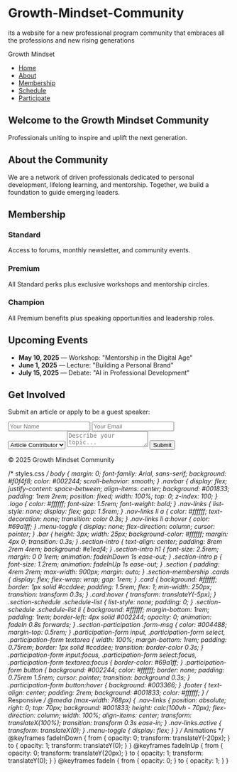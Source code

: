 # Growth-Mindset-Community
its a website for a new professional program community that embraces all the professions and new rising generations 
<!DOCTYPE html>
<html lang="en">
<head>
  <meta charset="UTF-8" />
  <meta name="viewport" content="width=device-width, initial-scale=1" />
  <title>Growth Mindset Community</title>
  <link rel="stylesheet" href="styles.css" />
</head>
<body>
  <!-- Navbar -->
  <nav class="navbar">
    <div class="logo">Growth Mindset</div>
    <div class="menu-toggle" id="mobile-menu">
      <span class="bar"></span>
      <span class="bar"></span>
      <span class="bar"></span>
    </div>
    <ul class="nav-links">
      <li><a href="#intro">Home</a></li>
      <li><a href="#about">About</a></li>
      <li><a href="#membership">Membership</a></li>
      <li><a href="#schedule">Schedule</a></li>
      <li><a href="#participation">Participate</a></li>
    </ul>
  </nav>

  <!-- Intro Section -->
  <section id="intro" class="section-intro">
    <h1>Welcome to the Growth Mindset Community</h1>
    <p>Professionals uniting to inspire and uplift the next generation.</p>
  </section>

  <!-- About Section -->
  <section id="about" class="section-about">
    <h2>About the Community</h2>
    <p>We are a network of driven professionals dedicated to personal development, lifelong learning, and mentorship. Together, we build a foundation to guide emerging leaders.</p>
  </section>

  <!-- Membership Section -->
  <section id="membership" class="section-membership">
    <h2>Membership</h2>
    <div class="cards">
      <div class="card">
        <h3>Standard</h3>
        <p>Access to forums, monthly newsletter, and community events.</p>
      </div>
      <div class="card">
        <h3>Premium</h3>
        <p>All Standard perks plus exclusive workshops and mentorship circles.</p>
      </div>
      <div class="card">
        <h3>Champion</h3>
        <p>All Premium benefits plus speaking opportunities and leadership roles.</p>
      </div>
    </div>
  </section>

  <!-- Schedule Section -->
  <section id="schedule" class="section-schedule">
    <h2>Upcoming Events</h2>
    <ul class="schedule-list">
      <li><strong>May 10, 2025</strong> — Workshop: "Mentorship in the Digital Age"</li>
      <li><strong>June 1, 2025</strong> — Lecture: "Building a Personal Brand"</li>
      <li><strong>July 15, 2025</strong> — Debate: "AI in Professional Development"</li>
    </ul>
  </section>

  <!-- Participation Section -->
  <section id="participation" class="section-participation">
    <h2>Get Involved</h2>
    <p>Submit an article or apply to be a guest speaker:</p>
    <form id="participation-form" class="participation-form">
      <input type="text" name="name" placeholder="Your Name" required />
      <input type="email" name="email" placeholder="Your Email" required />
      <select name="role">
        <option value="article">Article Contributor</option>
        <option value="speaker">Guest Speaker</option>
      </select>
      <textarea name="details" placeholder="Describe your topic..." required></textarea>
      <button type="submit">Submit</button>
      <p id="form-msg" class="form-msg"></p>
    </form>
  </section>

  <footer class="footer">
    <p>&copy; 2025 Growth Mindset Community</p>
  </footer>

  <!-- Scripts -->
  <script>
    const mobileMenu = document.getElementById('mobile-menu');
    const navLinks = document.querySelector('.nav-links');
    mobileMenu.addEventListener('click', () => {
      mobileMenu.classList.toggle('is-active');
      navLinks.classList.toggle('active');
    });

    document.getElementById('participation-form').addEventListener('submit', function(e) {
      e.preventDefault();
      document.getElementById('form-msg').innerText = 'Thank you for your submission!';
      this.reset();
    });
  </script>
</body>
</html>

/* styles.css */
body {
  margin: 0;
  font-family: Arial, sans-serif;
  background: #f0f4f8;
  color: #002244;
  scroll-behavior: smooth;
}
.navbar {
  display: flex;
  justify-content: space-between;
  align-items: center;
  background: #001833;
  padding: 1rem 2rem;
  position: fixed;
  width: 100%;
  top: 0;
  z-index: 100;
}
.logo {
  color: #ffffff;
  font-size: 1.5rem;
  font-weight: bold;
}
.nav-links {
  list-style: none;
  display: flex;
  gap: 1.5rem;
}
.nav-links li a {
  color: #ffffff;
  text-decoration: none;
  transition: color 0.3s;
}
.nav-links li a:hover {
  color: #69a1ff;
}
.menu-toggle {
  display: none;
  flex-direction: column;
  cursor: pointer;
}
.bar {
  height: 3px;
  width: 25px;
  background-color: #ffffff;
  margin: 4px 0;
  transition: 0.3s;
}
.section-intro {
  text-align: center;
  padding: 8rem 2rem 4rem;
  background: #e1eaf4;
}
.section-intro h1 {
  font-size: 2.5rem;
  margin: 0 0 1rem;
  animation: fadeInDown 1s ease-out;
}
.section-intro p {
  font-size: 1.2rem;
  animation: fadeInUp 1s ease-out;
}
.section {
  padding: 4rem 2rem;
  max-width: 900px;
  margin: auto;
}
.section-membership .cards {
  display: flex;
  flex-wrap: wrap;
  gap: 1rem;
}
.card {
  background: #ffffff;
  border: 1px solid #ccddee;
  padding: 1.5rem;
  flex: 1;
  min-width: 250px;
  transition: transform 0.3s;
}
.card:hover {
  transform: translateY(-5px);
}
.section-schedule .schedule-list {
  list-style: none;
  padding: 0;
}
.section-schedule .schedule-list li {
  background: #ffffff;
  margin-bottom: 1rem;
  padding: 1rem;
  border-left: 4px solid #002244;
  opacity: 0;
  animation: fadeIn 0.8s forwards;
}
.section-participation .form-msg {
  color: #004488;
  margin-top: 0.5rem;
}
.participation-form input,
.participation-form select,
.participation-form textarea {
  width: 100%;
  margin-bottom: 1rem;
  padding: 0.75rem;
  border: 1px solid #ccddee;
  transition: border-color 0.3s;
}
.participation-form input:focus,
.participation-form select:focus,
.participation-form textarea:focus {
  border-color: #69a1ff;
}
.participation-form button {
  background: #002244;
  color: #ffffff;
  border: none;
  padding: 0.75rem 1.5rem;
  cursor: pointer;
  transition: background 0.3s;
}
.participation-form button:hover {
  background: #003366;
}
.footer {
  text-align: center;
  padding: 2rem;
  background: #001833;
  color: #ffffff;
}
/* Responsive */
@media (max-width: 768px) {
  .nav-links {
    position: absolute;
    right: 0;
    top: 70px;
    background: #001833;
    height: calc(100vh - 70px);
    flex-direction: column;
    width: 100%;
    align-items: center;
    transform: translateX(100%);
    transition: transform 0.3s ease-in;
  }
  .nav-links.active {
    transform: translateX(0);
  }
  .menu-toggle {
    display: flex;
  }
}
/* Animations */
@keyframes fadeInDown {
  from { opacity: 0; transform: translateY(-20px); }
  to { opacity: 1; transform: translateY(0); }
}
@keyframes fadeInUp {
  from { opacity: 0; transform: translateY(20px); }
  to { opacity: 1; transform: translateY(0); }
}
@keyframes fadeIn {
  from { opacity: 0; }
  to { opacity: 1; }
}
